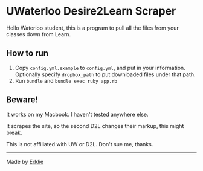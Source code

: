 # UWaterloo Desire2Learn Scraper

Hello Waterloo student, this is a program to pull all the files from your classes down from Learn.

## How to run

1. Copy `config.yml.example` to `config.yml`, and put in your information. Optionally specify `dropbox_path` to put downloaded files under that path.
2. Run `bundle` and `bundle exec ruby app.rb`

## Beware!

It works on my Macbook. I haven't tested anywhere else.

It scrapes the site, so the second D2L changes their markup, this might break.

This is not affiliated with UW or D2L. Don't sue me, thanks.

---

Made by [Eddie](https://twitter.com/ldquo "Follow me on Twitter!")
